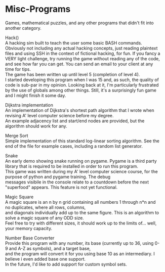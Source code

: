 # Misc-Programs
Games, mathematical puzzles, and any other programs that didn't fit into another category.

Hack()    
A hacking sim built to teach the user some basic BASH commands. Obviously not including any actual hacking concepts, just reading plaintext files and using SSH in the context of fictional hacking, for fun.
If you fancy a VERY light challenge, try running the game without reading any of the code, and see how far you can get.
You can send an email to your client at any time for tips.  
The game has been written up until level 5 (completion of level 4).  
I started developing this program when I was 15 and, as such, the quality of code is sub-par in my opinion. Looking back at it, I'm particularly frustrated by the use of globals among other things. Still, it's a surprisingly fun game and I might finish it some day.  
  
Dijkstra implementation  
An implementation of Dijkstra's shortest path algorithm that I wrote when revising A' level computer science before my degree.  
An example adjacency list and start/end nodes are provided, but the algorithm should work for any.  
  
Merge Sort  
Simple implementation of this standard log-linear sorting algorithm. See the end of the file for example cases, including a random list generator.  
  
Snake  
An early demo showing snake running on pygame. Pygame is a third party library that is required to be installed in order to run this program.  
This game was written during my A' level computer science course, for the purpose of python and pygame training. The debug  
messages visibile in the console relate to a countdown before the next "superfood" appears. This feature is not yet functional.  
  
Magic Square  
A magic square is an n by n grid containing all numbers 1 through n*n and no duplicates, where all rows, columns,  
and diagonals individually add up to the same figure. This is an algorithm to solve a magic square of any ODD size.  
Feel free to try with different sizes, it should work up to the limits of... well, your memory capacity.  
  
Number Base Converter  
Provide this program with any number, its base (currently up to 36, using 0-9 and A-Z as symbols), and a target base,  
and the program will convert it for you using base 10 as an intermediary. I believe i even added base one support.  
In the future, I'd like to add support for custom symbol sets.
